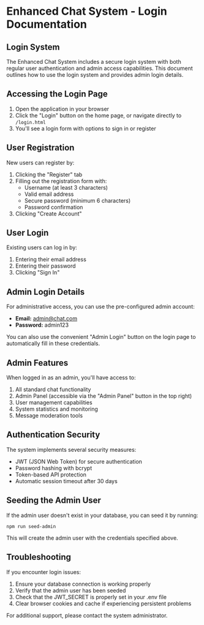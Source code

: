 # Enhanced Chat System - Login Documentation

## Login System

The Enhanced Chat System includes a secure login system with both regular user authentication and admin access capabilities. This document outlines how to use the login system and provides admin login details.

## Accessing the Login Page

1. Open the application in your browser
2. Click the "Login" button on the home page, or navigate directly to `/login.html`
3. You'll see a login form with options to sign in or register

## User Registration

New users can register by:

1. Clicking the "Register" tab
2. Filling out the registration form with:
   - Username (at least 3 characters)
   - Valid email address
   - Secure password (minimum 6 characters)
   - Password confirmation
3. Clicking "Create Account"

## User Login

Existing users can log in by:

1. Entering their email address
2. Entering their password
3. Clicking "Sign In"

## Admin Login Details

For administrative access, you can use the pre-configured admin account:

- **Email:** admin@chat.com
- **Password:** admin123

You can also use the convenient "Admin Login" button on the login page to automatically fill in these credentials.

## Admin Features

When logged in as an admin, you'll have access to:

1. All standard chat functionality
2. Admin Panel (accessible via the "Admin Panel" button in the top right)
3. User management capabilities
4. System statistics and monitoring
5. Message moderation tools

## Authentication Security

The system implements several security measures:

- JWT (JSON Web Token) for secure authentication
- Password hashing with bcrypt
- Token-based API protection
- Automatic session timeout after 30 days

## Seeding the Admin User

If the admin user doesn't exist in your database, you can seed it by running:

```
npm run seed-admin
```

This will create the admin user with the credentials specified above.

## Troubleshooting

If you encounter login issues:

1. Ensure your database connection is working properly
2. Verify that the admin user has been seeded
3. Check that the JWT_SECRET is properly set in your .env file
4. Clear browser cookies and cache if experiencing persistent problems

For additional support, please contact the system administrator.
